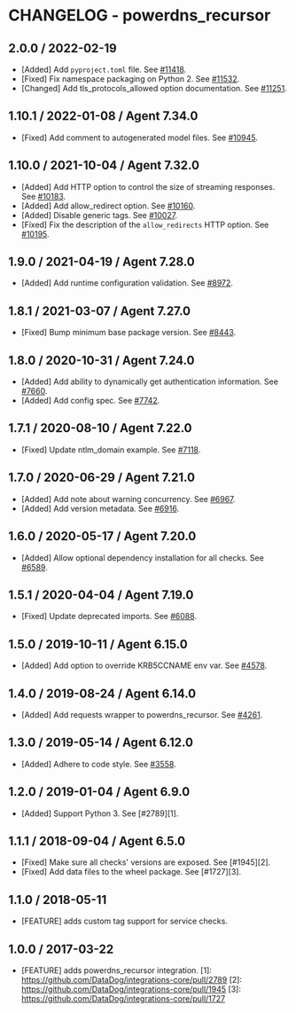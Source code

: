 # CHANGELOG - powerdns_recursor

## 2.0.0 / 2022-02-19

* [Added] Add `pyproject.toml` file. See [#11418](https://github.com/DataDog/integrations-core/pull/11418).
* [Fixed] Fix namespace packaging on Python 2. See [#11532](https://github.com/DataDog/integrations-core/pull/11532).
* [Changed] Add tls_protocols_allowed option documentation. See [#11251](https://github.com/DataDog/integrations-core/pull/11251).

## 1.10.1 / 2022-01-08 / Agent 7.34.0

* [Fixed] Add comment to autogenerated model files. See [#10945](https://github.com/DataDog/integrations-core/pull/10945).

## 1.10.0 / 2021-10-04 / Agent 7.32.0

* [Added] Add HTTP option to control the size of streaming responses. See [#10183](https://github.com/DataDog/integrations-core/pull/10183).
* [Added] Add allow_redirect option. See [#10160](https://github.com/DataDog/integrations-core/pull/10160).
* [Added] Disable generic tags. See [#10027](https://github.com/DataDog/integrations-core/pull/10027).
* [Fixed] Fix the description of the `allow_redirects` HTTP option. See [#10195](https://github.com/DataDog/integrations-core/pull/10195).

## 1.9.0 / 2021-04-19 / Agent 7.28.0

* [Added] Add runtime configuration validation. See [#8972](https://github.com/DataDog/integrations-core/pull/8972).

## 1.8.1 / 2021-03-07 / Agent 7.27.0

* [Fixed] Bump minimum base package version. See [#8443](https://github.com/DataDog/integrations-core/pull/8443).

## 1.8.0 / 2020-10-31 / Agent 7.24.0

* [Added] Add ability to dynamically get authentication information. See [#7660](https://github.com/DataDog/integrations-core/pull/7660).
* [Added] Add config spec. See [#7742](https://github.com/DataDog/integrations-core/pull/7742).

## 1.7.1 / 2020-08-10 / Agent 7.22.0

* [Fixed] Update ntlm_domain example. See [#7118](https://github.com/DataDog/integrations-core/pull/7118).

## 1.7.0 / 2020-06-29 / Agent 7.21.0

* [Added] Add note about warning concurrency. See [#6967](https://github.com/DataDog/integrations-core/pull/6967).
* [Added] Add version metadata. See [#6916](https://github.com/DataDog/integrations-core/pull/6916).

## 1.6.0 / 2020-05-17 / Agent 7.20.0

* [Added] Allow optional dependency installation for all checks. See [#6589](https://github.com/DataDog/integrations-core/pull/6589).

## 1.5.1 / 2020-04-04 / Agent 7.19.0

* [Fixed] Update deprecated imports. See [#6088](https://github.com/DataDog/integrations-core/pull/6088).

## 1.5.0 / 2019-10-11 / Agent 6.15.0

* [Added] Add option to override KRB5CCNAME env var. See [#4578](https://github.com/DataDog/integrations-core/pull/4578).

## 1.4.0 / 2019-08-24 / Agent 6.14.0

* [Added] Add requests wrapper to powerdns_recursor. See [#4261](https://github.com/DataDog/integrations-core/pull/4261).

## 1.3.0 / 2019-05-14 / Agent 6.12.0

* [Added] Adhere to code style. See [#3558](https://github.com/DataDog/integrations-core/pull/3558).

## 1.2.0 / 2019-01-04 / Agent 6.9.0

* [Added] Support Python 3. See [#2789][1].

## 1.1.1 / 2018-09-04 / Agent 6.5.0

* [Fixed] Make sure all checks' versions are exposed. See [#1945][2].
* [Fixed] Add data files to the wheel package. See [#1727][3].

## 1.1.0 / 2018-05-11

* [FEATURE] adds custom tag support for service checks.

## 1.0.0 / 2017-03-22

* [FEATURE] adds powerdns_recursor integration.
[1]: https://github.com/DataDog/integrations-core/pull/2789
[2]: https://github.com/DataDog/integrations-core/pull/1945
[3]: https://github.com/DataDog/integrations-core/pull/1727
